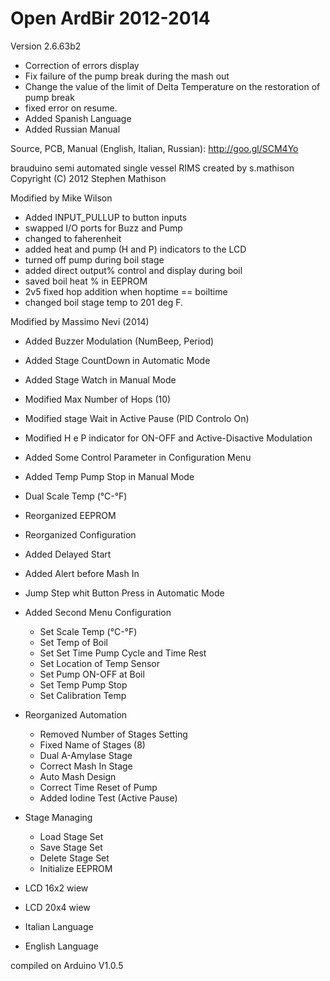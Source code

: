 Open ArdBir 2012-2014
===========
Version 2.6.63b2
- Correction of errors display
- Fix failure of the pump break during the mash out
- Change the value of the limit of Delta Temperature on the restoration of pump break
- fixed error on resume.
- Added Spanish Language
- Added Russian Manual


Source, PCB, Manual (English, Italian, Russian): http://goo.gl/SCM4Yo



brauduino semi automated single vessel RIMS
created by s.mathison
Copyright (C) 2012  Stephen Mathison
 
 Modified by Mike Wilson
 - Added INPUT_PULLUP to button inputs
 - swapped I/O ports for Buzz and Pump
 - changed to faherenheit
 - added heat and pump (H and P) indicators to the LCD
 - turned off pump during boil stage
 - added direct output% control and display during boil
 - saved boil heat % in EEPROM
 - 2v5 fixed hop addition when hoptime == boiltime
 - changed boil stage temp to 201 deg F.
 
 Modified by Massimo Nevi (2014)
 - Added Buzzer Modulation (NumBeep, Period)
 - Added Stage CountDown in Automatic Mode
 - Added Stage Watch in Manual Mode
 - Modified Max Number of Hops (10)
 - Modified stage Wait in Active Pause (PID Controlo On)
 - Modified H e P indicator for ON-OFF and Active-Disactive Modulation
 - Added Some Control Parameter in Configuration Menu 
 - Added Temp Pump Stop in Manual Mode
 - Dual Scale Temp (°C-°F)
 - Reorganized EEPROM
 - Reorganized Configuration
 - Added Delayed Start
 - Added Alert before Mash In
 - Jump Step whit Button Press in Automatic Mode
 
 - Added Second Menu Configuration
   - Set Scale Temp (°C-°F)
   - Set Temp of Boil
   - Set Set Time Pump Cycle and Time Rest
   - Set Location of Temp Sensor
   - Set Pump ON-OFF at Boil 
   - Set Temp Pump Stop
   - Set Calibration Temp
 
 - Reorganized Automation
   - Removed Number of Stages Setting
   - Fixed Name of Stages (8)
   - Dual A-Amylase Stage
   - Correct Mash In Stage
   - Auto Mash Design
   - Correct Time Reset of Pump
   - Added Iodine Test (Active Pause)
   
 - Stage Managing
   - Load Stage Set
   - Save Stage Set
   - Delete Stage Set
   - Initialize EEPROM
   
 - LCD 16x2 wiew
 - LCD 20x4 wiew
 - Italian Language
 - English Language
 
 compiled on Arduino V1.0.5
